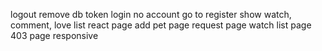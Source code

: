 logout remove db token
login no account go to register
show watch, comment, love list
react page
add pet page
request page
watch list page
403 page
responsive